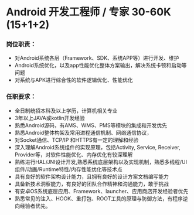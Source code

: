 
# Android 开发工程师 / 专家   30-60K (15+1+2)

### 岗位职责：
- 对Android系统各层（Framework、SDK、系统APP等）进行开发、维护
- Android系统优化，以及app性能优化整体方案输出，解决系统卡顿和启动等问题
- 对系统与APK进行综合性的软件逻辑优化、性能优化

### 任职要求：
- 全日制统招本科及以上学历，计算机相关专业
- 3年以上JAVA或kotlin开发经验
- 熟悉Android源码，有AMS、WMS、PMS等模块的集成和开发优先
- 熟悉Android整体构架及常用进程通信机制、网络通信协议，
- 对Socket通信、TCP/IP 和HTTPS有一定的理解和经验
- 深入理解Android系统组件的实现原理，包括Activity, Service, Receiver, Provider等，对软件性能优化、内存优化有较深理解
- 熟练进行HAL/JNI设计开发,熟悉系统底层架构以及实现机制，熟悉多线程/UI组件/动画/Runtime特性/内存性能优化等技术点
- 具有良好的软件架构设计能力，且拥有良好的设计方案文档编写能力
- 具备新技术洞察能力，有良好的团队合作精神和沟通能力，敢于挑战
- 有安卓OS系统底层应用、Framework、launcher、应用商店开发经验者优先
- 熟悉常见的注入、HOOK、重打包、ROOT工具的原理与防御方法，有程序逆向经验者优先。